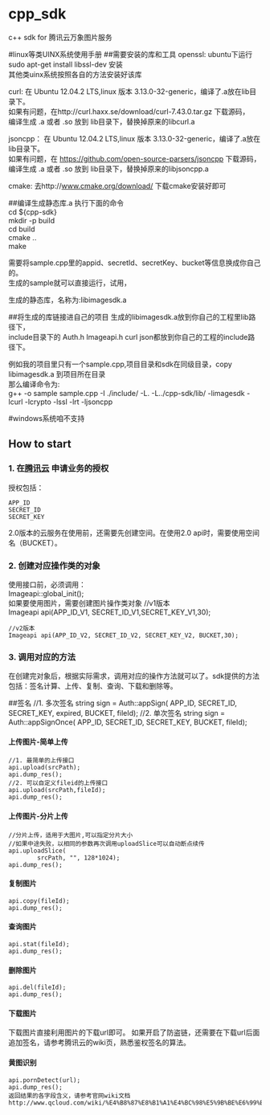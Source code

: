 # cpp_sdk
c++ sdk for 腾讯云万象图片服务

#linux等类UINX系统使用手册
##需要安装的库和工具
openssl: ubuntu下运行 sudo apt-get install libssl-dev 安装  
其他类uinx系统按照各自的方法安装好该库  


curl: 在 Ubuntu 12.04.2 LTS,linux 版本 3.13.0-32-generic，编译了.a放在lib目录下。  
      如果有问题，在http://curl.haxx.se/download/curl-7.43.0.tar.gz 下载源码，  
      编译生成 .a 或者 .so 放到 lib目录下，替换掉原来的libcurl.a  

jsoncpp： 在 Ubuntu 12.04.2 LTS,linux 版本 3.13.0-32-generic，编译了.a放在lib目录下。  
      如果有问题，在 https://github.com/open-source-parsers/jsoncpp 下载源码，  
      编译生成 .a 或者 .so 放到 lib目录下，替换掉原来的libjsoncpp.a  

cmake: 去http://www.cmake.org/download/ 下载cmake安装好即可  

##编译生成静态库.a
执行下面的命令  
cd ${cpp-sdk}  
mkdir -p build  
cd build  
cmake ..  
make  

需要将sample.cpp里的appid、secretId、secretKey、bucket等信息换成你自己的。  
生成的sample就可以直接运行，试用，  

生成的静态库，名称为:libimagesdk.a

##将生成的库链接进自己的项目
生成的libimagesdk.a放到你自己的工程里lib路径下，  
include目录下的 Auth.h  Imageapi.h curl  json都放到你自己的工程的include路径下。  

例如我的项目里只有一个sample.cpp,项目目录和sdk在同级目录，copy libimagesdk.a 到项目所在目录  
那么编译命令为:  
g++ -o sample sample.cpp -I ./include/ -L. -L../cpp-sdk/lib/ -limagesdk -lcurl -lcrypto -lssl -lrt -ljsoncpp

#windows系统咱不支持

How to start
----------------------------------- 
### 1. 在[腾讯云](http://app.qcloud.com) 申请业务的授权
授权包括：
		
	APP_ID 
	SECRET_ID
	SECRET_KEY
2.0版本的云服务在使用前，还需要先创建空间。在使用2.0 api时，需要使用空间名（BUCKET）。

### 2. 创建对应操作类的对象
使用接口前，必须调用：  
    Imageapi::global_init();  
如果要使用图片，需要创建图片操作类对象	
	//v1版本	
	Imageapi api(APP_ID_V1,	SECRET_ID_V1,SECRET_KEY_V1,30);
	
	//v2版本
	Imageapi api(APP_ID_V2,	SECRET_ID_V2, SECRET_KEY_V2, BUCKET,30);
	

### 3. 调用对应的方法
在创建完对象后，根据实际需求，调用对应的操作方法就可以了。sdk提供的方法包括：签名计算、上传、复制、查询、下载和删除等。

##签名
	//1. 多次签名
    string sign = Auth::appSign(
                        APP_ID, 
						SECRET_ID,
						SECRET_KEY,
                        expired, 
                        BUCKET,
						fileId);
	//2. 单次签名
    string sign = Auth::appSignOnce(
                        APP_ID, 
						SECRET_ID,
						SECRET_KEY,
                        BUCKET,
						fileId);					
						
#### 上传图片-简单上传
	//1. 最简单的上传接口
	api.upload(srcPath);
	api.dump_res();
	//2. 可以自定义fileid的上传接口
	api.upload(srcPath,fileId);
	api.dump_res();
	
#### 上传图片-分片上传
	//分片上传，适用于大图片,可以指定分片大小
    //如果中途失败，以相同的参数再次调用uploadSlice可以自动断点续传
    api.uploadSlice(
            srcPath, "", 128*1024);
    api.dump_res();


#### 复制图片		
	api.copy(fileId);
	api.dump_res();

#### 查询图片
	api.stat(fileId);
	api.dump_res();

#### 删除图片
	api.del(fileId);
	api.dump_res();

#### 下载图片
下载图片直接利用图片的下载url即可。
如果开启了防盗链，还需要在下载url后面追加签名，请参考腾讯云的wiki页，熟悉鉴权签名的算法。

#### 黄图识别
	api.pornDetect(url);
	api.dump_res();
	返回结果的各字段含义，请参考官网wiki文档
	http://www.qcloud.com/wiki/%E4%B8%87%E8%B1%A1%E4%BC%98%E5%9B%BE%E6%99%BA%E8%83%BD%E9%89%B4%E9%BB%84%E6%96%87%E6%A1%A3	